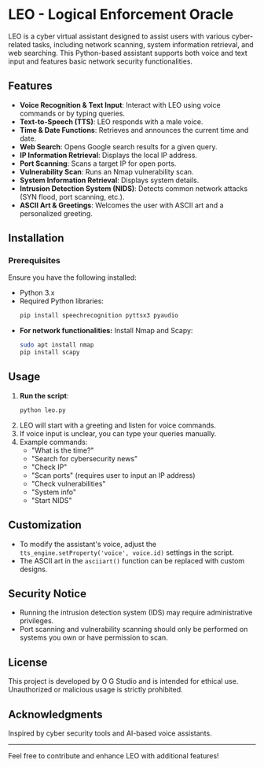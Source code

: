 # LEO - Logical Enforcement Oracle

LEO is a cyber virtual assistant designed to assist users with various cyber-related tasks, including network scanning, system information retrieval, and web searching. This Python-based assistant supports both voice and text input and features basic network security functionalities.

## Features
- **Voice Recognition & Text Input**: Interact with LEO using voice commands or by typing queries.
- **Text-to-Speech (TTS)**: LEO responds with a male voice.
- **Time & Date Functions**: Retrieves and announces the current time and date.
- **Web Search**: Opens Google search results for a given query.
- **IP Information Retrieval**: Displays the local IP address.
- **Port Scanning**: Scans a target IP for open ports.
- **Vulnerability Scan**: Runs an Nmap vulnerability scan.
- **System Information Retrieval**: Displays system details.
- **Intrusion Detection System (NIDS)**: Detects common network attacks (SYN flood, port scanning, etc.).
- **ASCII Art & Greetings**: Welcomes the user with ASCII art and a personalized greeting.

## Installation
### Prerequisites
Ensure you have the following installed:
- Python 3.x
- Required Python libraries:
  ```sh
  pip install speechrecognition pyttsx3 pyaudio
  ```
- **For network functionalities:** Install Nmap and Scapy:
  ```sh
  sudo apt install nmap
  pip install scapy
  ```

## Usage
1. **Run the script**:
   ```sh
   python leo.py
   ```
2. LEO will start with a greeting and listen for voice commands.
3. If voice input is unclear, you can type your queries manually.
4. Example commands:
   - "What is the time?"
   - "Search for cybersecurity news"
   - "Check IP"
   - "Scan ports" (requires user to input an IP address)
   - "Check vulnerabilities"
   - "System info"
   - "Start NIDS"
   
## Customization
- To modify the assistant's voice, adjust the `tts_engine.setProperty('voice', voice.id)` settings in the script.
- The ASCII art in the `asciiart()` function can be replaced with custom designs.

## Security Notice
- Running the intrusion detection system (IDS) may require administrative privileges.
- Port scanning and vulnerability scanning should only be performed on systems you own or have permission to scan.

## License
This project is developed by O G Studio and is intended for ethical use. Unauthorized or malicious usage is strictly prohibited.

## Acknowledgments
Inspired by cyber security tools and AI-based voice assistants.

---
Feel free to contribute and enhance LEO with additional features!

